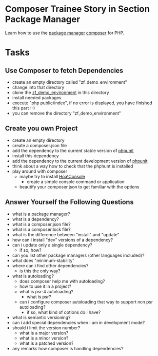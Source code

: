# Composer Trainee Story in Section Package Manager

Learn how to use the [package manager](http://en.wikipedia.org/wiki/Package_management_system) [composer](https://getcomposer.org/) for PHP.

# Tasks

## Use Composer to fetch Dependencies

* create an empty directory called "zf_demo_environment"
* change into that directory
* clone the [zf_demo_environment](https://github.com/bazzline/zf_demo_environment) in this directory
* install needed packages
* execute "php public/index", if no error is displayed, you have finished this part :-)
* you can remove the directory "zf_demo_environment"

## Create you own Project

* create an empty directory
* create a composer.json file
* add the dependency to the current stable version of [phpunit](https://phpunit.de/)
* install this dependency
* add the dependency to the current development version of [phpunit](https://phpunit.de/)
* think about a way how to check that the phphunt is installed
* play around with composer
    * maybe try to install [Hoa\Console](https://github.com/hoaproject/Console)
        * create a simple console command or application
   * beautify your composer.json to get familiar with the options

## Answer Yourself the Following Questions

* what is a package manager?
* what is a dependency?
* what is a composer.json file?
* what is a composer.lock file?
* what is the difference between "install" and "update"
* how can i install "dev" versions of a dependency?
* can i update only a single dependency?
    * if so, how?
* can you list other package managers (other languages included)?
* what does "minimum-stability"
* where can i find other dependencies?
    * is this the only way?
* what is autoloading?
    * does composer help me with autoloading?
    * how to use it in a project?
    * what is psr-4 autoloading?
        * what is psr?
    * can i configure composer autoloading that way to support non psr autoloading?
        * if so, what kind of options do i have?
* what is semantic versioning?
* can i add special dependencies when i am in development mode?
* should i limit the version number?
    * what is a major version?
    * what is a minor version?
    * what is a patched version?
* any remarks how composer is handling dependencies?
